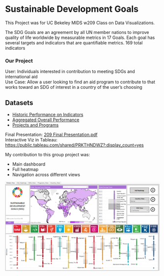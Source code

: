 
# Sustainable Development Goals

This Project was for UC Bekeley MIDS w209 Class on Data Visualizations. 

The SDG Goals are an agreement by all UN member nations to improve quality of life worldwide by measurable metrics in 17 Goals.
Each goal has several targets and indicators that are quantifiable metrics. 169 total indicators

### Our Project
User: Individuals interested in contribution to meeting SDGs and international aid   
Use Case: Allow a user looking to find an aid program to contribute to that works toward an SDG of interest in a country of the user’s choosing

## Datasets
* [Historic Performance on Indicators](https://data.worldbank.org/data-catalog/millennium-development-indicators)
* [Aggregated Overall Performance](http://www.sdgindex.org/)
* [Projects and Programs](d-portal.org)

Final Presentation:   [209 Final Presentation.pdf](209%20Final%20Presentation.pdf)   
Interactive Viz in Tableau: https://public.tableau.com/shared/PRKTHNDWZ?:display_count=yes   

My contribution to this group project was:
* Main dashboard 
* Full heatmap 
* Navigation across different views

![UN SDG dashboar](SDG_UN_dashboard.png)
